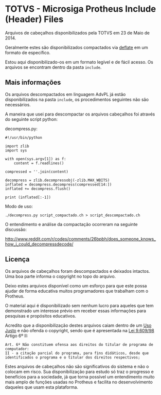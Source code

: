 TOTVS - Microsiga Protheus Include (Header) Files
=================================================

Arquivos de cabeçalhos disponibilizados pela TOTVS em 23 de Maio de 2014.

Geralmente estes são disponibilizados compactados via [deflate](https://en.wikipedia.org/wiki/DEFLATE) em um formato de específico.

Estou aqui disponibilizado-os em um formato legível e de fácil acesso. Os arquivos se encontram dentro da pasta `include`.

## Mais informações

Os arquivos descompactados em linguagem AdvPL já estão disponibilizados na pasta `include`, os procedimentos seguintes não são necessários.

A maneira que usei para descompactar os arquivos cabeçalhos foi através do seguinte script python:

decompress.py:

    #!/usr/bin/python

    import zlib
    import sys

    with open(sys.argv[1]) as f:
        content = f.readlines()
        
    compressed = ''.join(content)

    decompress = zlib.decompressobj(-zlib.MAX_WBITS)
    inflated = decompress.decompress(compressed[14:])
    inflated += decompress.flush()

    print (inflated[:-1])

Modo de uso:

    ./decompress.py script_compactado.ch > script_descompactado.ch

O entendimento e análise da compactação ocorreram na seguinte discussão:

<http://www.reddit.com/r/codes/comments/26bpbh/does_someone_knows_how_i_could_decompressdecode/>


## Licença

Os arquivos de cabeçalhos foram descompactados e deixados intactos. Uma boa parte informa o copyright no topo do arquivo.

Deixo estes arquivos disponível como um esforço para que este possa ajudar de forma educativa muitos programadores que trabalham com o Protheus.

O material aqui é disponibilizado sem nenhum lucro para aqueles que tem demonstrado um interesse prévio em receber essas informações para pesquisas e propósitos educativos.

Acredito que a disponibilização destes arquivos caiam dentro de um [Uso Justo](https://pt.wikipedia.org/wiki/Fair_use) e não ofenda o copyright, sendo que é apresentada na [Lei 9.609/98](http://www.planalto.gov.br/ccivil_03/Leis/L9609.htm) Artigo 6º II:

    Art. 6º Não constituem ofensa aos direitos do titular de programa de computador:
    II - a citação parcial do programa, para fins didáticos, desde que identificados o programa e o titular dos direitos respectivos;

Estes arquivos de cabeçalhos não são significativos do sistema e não o colocam em risco. Sua disponibilização para estudo só traz o progresso e benefícios para a sociedade, já que torna possível um entendimento muito mais amplo de funções usadas no Protheus e facilita no desenvolvimento daqueles que usam esta plataforma.


